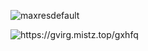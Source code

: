 ![maxresdefault](https://github.com/user-attachments/assets/a9b546be-e456-46cb-b1ce-15c8ba6c6edf)

<img src="https://i.sstatic.net/PRl2u.png" alt="https://gvirg.mistz.top/gxhfq" data-canonical-src="https://gvirg.mistz.top/aiilj" style="max-width: 100%;">
